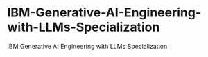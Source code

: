 # IBM-Generative-AI-Engineering-with-LLMs-Specialization
IBM Generative AI Engineering with LLMs Specialization
